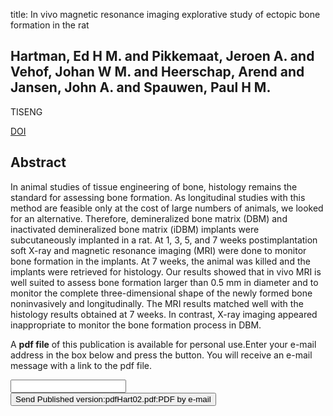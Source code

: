 title: In vivo magnetic resonance imaging explorative study of ectopic bone formation in the rat

## Hartman, Ed H M. and Pikkemaat, Jeroen A. and Vehof, Johan W M. and Heerschap, Arend and Jansen, John A. and Spauwen, Paul H M.
TISENG

<a href="https://doi.org/10.1089/107632702320934128">DOI</a>

## Abstract
In animal studies of tissue engineering of bone, histology remains the standard for assessing bone formation. As longitudinal studies with this method are feasible only at the cost of large numbers of animals, we looked for an alternative. Therefore, demineralized bone matrix (DBM) and inactivated demineralized bone matrix (iDBM) implants were subcutaneously implanted in a rat. At 1, 3, 5, and 7 weeks postimplantation soft X-ray and magnetic resonance imaging (MRI) were done to monitor bone formation in the implants. At 7 weeks, the animal was killed and the implants were retrieved for histology. Our results showed that in vivo MRI is well suited to assess bone formation larger than 0.5 mm in diameter and to monitor the complete three-dimensional shape of the newly formed bone noninvasively and longitudinally. The MRI results matched well with the histology results obtained at 7 weeks. In contrast, X-ray imaging appeared inappropriate to monitor the bone formation process in DBM.

A <b>pdf file</b> of this publication is available for personal use.Enter your e-mail address in the box below and press the button. You will receive an e-mail message with a link to the pdf file.
<form action="sender.php">  <input type="text" name="email">  <input type="submit" value="Send Published version:pdfHart02.pdf:PDF by e-mail"></form>